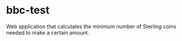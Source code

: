 # bbc-test
Web application that  calculates the minimum number of Sterling coins needed to make a certain amount.
